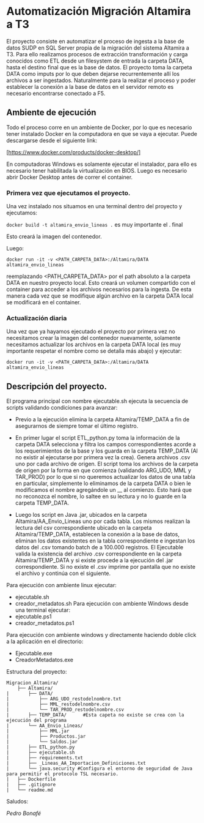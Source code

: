 # Automatización Migración Altamira a T3

El proyecto consiste en automatizar el proceso de ingesta a la base de datos SUDP en SQL Server propia de la migración del sistema Altamira a T3. Para ello realizamos procesos de extracción transformación y carga conocidos como ETL desde un filesystem de entrada la carpeta DATA, hasta el destino final que es la base de datos.
El proyecto toma la carpeta DATA como imputs por lo que deben dejarse recurrentemente allí los archivos a ser ingestados. Naturalmente para la realizar el proceso y poder establecer la conexión a la base de datos en el servidor remoto es necesario encontrarse conectado a F5.

## Ambiente de ejecución

Todo el proceso corre en un ambiente de Docker, por lo que es necesario tener instalado Docker en la computadora en que se vaya a ejecutar. Puede descargarse desde el siguiente link:

[https://www.docker.com/products/docker-desktop/]

En computadoras Windows es solamente ejecutar el instalador, para ello es necesario tener habilitada la virtualización en BIOS. Luego es necesario abrir Docker Desktop antes de correr el container. 

### Primera vez que ejecutamos el proyecto.

Una vez instalado nos situamos en una terminal dentro del proyecto y ejecutamos:

 `docker build -t altamira_envio_lineas .` es muy importante el . final

Esto creará la imagen del contenedor. 

Luego:

 `docker run -it -v <PATH_CARPETA_DATA>:/Altamira/DATA altamira_envio_lineas`

reemplazando <PATH_CARPETA_DATA> por el path absoluto a la carpeta DATA en nuestro proyecto local. Esto creará un volumen compartido con el container para acceder a los archivos necesarios para la ingesta. De esta manera cada vez que se modifique algún archivo en la carpeta DATA local se modificará en el container. 

### Actualización diaria

Una vez que ya hayamos ejecutado el proyecto por primera vez no necesitamos crear la imagen del contenedor nuevamente, solamente necesitamos actualizar los archivos en la carpeta DATA local (es muy importante respetar el nombre como se detalla más abajo) y ejecutar:
 
 `docker run -it -v <PATH_CARPETA_DATA>:/Altamira/DATA altamira_envio_lineas`

## Descripción del proyecto.

El programa principal con nombre ejecutable.sh ejecuta la secuencia de scripts validando condiciones para avanzar:
* Previo a la ejecución elimina la carpeta Altamira/TEMP_DATA a fin de asegurarnos de siempre tomar el último registro. 
* En primer lugar el script ETL_python.py toma la información de la carpeta DATA selecciona y filtra los campos correspondientes acorde a los requerimientos de la base y los guarda en la carpeta TEMP_DATA (Al no existir al ejecutarse por primera vez la crea). Genera archivos .csv uno por cada archivo de origen. El script toma los archivos de la carpeta de origen por la forma en que comienza (validando ARG_UDO, MML y TAR_PROD) por lo que si no queremos actualizar los datos de una tabla en particular, simplemente lo eliminamos de la carpeta DATA o bien le modificamos el nombre agregándole un __ al comienzo. Esto hará que no reconozca el nombre, lo saltee en su lectura y no lo guarde en la carpeta TEMP_DATA.

* Luego los script en Java .jar, ubicados en la carpeta Altamira/AA_Envio_Lineas uno por cada tabla. Los mismos realizan la lectura del csv correspondiente ubicado en la carpeta Altamira/TEMP_DATA, establecen la conexión a la base de datos, eliminan los datos existentes en la tabla correspondiente e ingestan los datos del .csv tomando batch de a 100.000 registros. El Ejecutable valida la existencia del archivo .csv correspondiente en la carpeta Altamira/TEMP_DATA y si existe procede a la ejecución del .jar correspondiente. Si no existe el .csv imprime por pantalla que no existe el archivo y continúa con el siguiente. 


Para ejecución con ambiente linux ejecutar:
 *  ejecutable.sh
 *  creador_metadatos.sh
Para ejecución con ambiente Windows desde una terminal ejecutar:
 *  ejecutable.ps1
 *  creador_metadatos.ps1

Para ejecución con ambiente windows y directamente haciendo doble click a la aplicación en el directorio:
 * Ejecutable.exe
 * CreadorMetadatos.exe


Estructura del proyecto:

```
Migracion_Altamira/
    ├── Altamira/
|       ├── DATA/
|           ├── ARG_UDO_restodelnombre.txt
|           ├── MML_restodelnombre.csv
|           └── TAR_PROD_restodelnombre.csv
|       ├── TEMP_DATA/      #Esta capeta no existe se crea con la ejecución del programa
|       └── AA_Envio_Lineas/
|           ├── MML.jar
|           ├── Productos.jar
|           └── Saldos.jar
|       ├── ETL_python.py
|       ├── ejecutable.sh
|       ├── requirements.txt
|       ├── _Lineas_AA_Importacion_Definiciones.txt
|       └── java.security #Configura el entorno de seguridad de Java para permitir el protocolo TSL necesario.
|   ├── Dockerfile
|   ├── .gitignore
|   └── readme.md

```

Saludos: 

*Pedro Bonafé*
